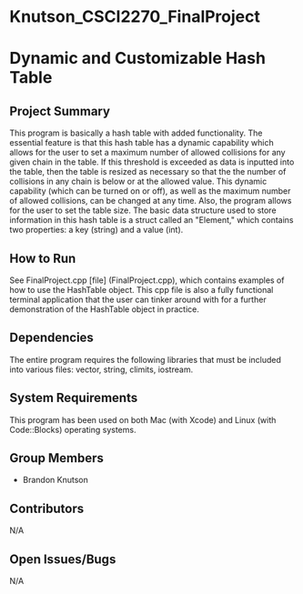 # Knutson_CSCI2270_FinalProject

# Dynamic and Customizable Hash Table

## Project Summary

This program is basically a hash table with added functionality. The essential feature is that this hash table has a dynamic capability which allows for the user to set a maximum number of allowed collisions for any given chain in the table. If this threshold is exceeded as data is inputted into the table, then the table is resized as necessary so that the the number of collisions in any chain is below or at the allowed value. This dynamic capability (which can be turned on or off), as well as the maximum number of allowed collisions, can be changed at any time. Also, the program allows for the user to set the table size. The basic data structure used to store information in this hash table is a struct called an "Element," which contains two properties: a key (string) and a value (int).

## How to Run

See FinalProject.cpp [file] (FinalProject.cpp), which contains examples of how to use the HashTable object. This cpp file is also a fully functional terminal application that the user can tinker around with for a further demonstration of the HashTable object in practice.

## Dependencies

The entire program requires the following libraries that must be included into various files: vector, string, climits, iostream.

## System Requirements

This program has been used on both Mac (with Xcode) and Linux (with Code::Blocks) operating systems. 

## Group Members

* Brandon Knutson

## Contributors

N/A

## Open Issues/Bugs

N/A